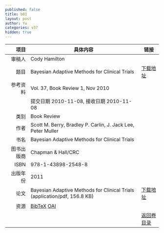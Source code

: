 ```yaml
---
published: false
title: b01
layout: post
author: Yu
categories: v37
hidden: true
---
```


| 项目 | 具体内容 | 链接 |
|---:|---|---|
| 审稿人 | Cody Hamilton| |
| 题目 |Bayesian Adaptive Methods for Clinical Trials | [下载地址](http://www.jstatsoft.org/v37/b01/paper) |
| 参考资料 |Vol. 37, Book Review 1, Nov 2010 | |
| | 提交日期 2010-11-08, 接收日期 2010-11-08| | 
| 类别 | Book Review| |
| 作者 | Scott M. Berry, Bradley P. Carlin, J. Jack Lee, Peter Muller| |
| 书名| Bayesian Adaptive Methods for Clinical Trials| |
| 图书出版商 | Chapman & Hall/CRC| |
| ISBN | 978-1-43898-2548-8| |
| 出版年份 | 2011| |
| 论文 | Bayesian Adaptive Methods for Clinical Trials  (application/pdf, 156.8 KB)| [下载地址](http://www.jstatsoft.org/v37/b01/paper) |
| 资源 | [BibTeX](http://www.jstatsoft.org/v37/b01/bibtex) [OAI](http://www.jstatsoft.org/oai?verb=GetRecord&identifier=oai.jstatsoft/v37/b01&prefix=oai_dc)| |
| |  | [返回卷目录]({{site.baseurl}}/volume/v37.html) |